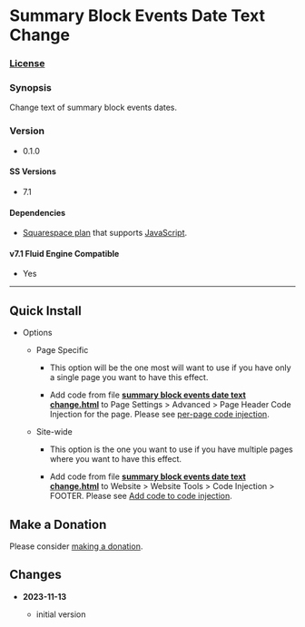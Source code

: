 # Summary Block Events Date Text Change

### [License][1]

### Synopsis

Change text of summary block events dates.

### Version

  * 0.1.0

#### SS Versions

  * 7.1

#### Dependencies

  * [Squarespace plan][2] that supports [JavaScript][3].

#### v7.1 Fluid Engine Compatible

  * Yes

---

## Quick Install

* Options

  * Page Specific
  
    * This option will be the one most will want to use if you have only a
      single page you want to have this effect.
      
    * Add code from file **[summary block events date text change.html][4]** to
      Page Settings > Advanced > Page Header Code Injection for the page. Please
      see [per-page code injection][5].
      
  * Site-wide
  
    * This option is the one you want to use if you have multiple pages where
      you want to have this effect.
      
    * Add code from file **[summary block events date text change.html][4]** to
      Website > Website Tools > Code Injection > FOOTER. Please see [Add code
      to code injection][6].

## Make a Donation

Please consider [making a donation][7].

## Changes

<!-- * **2023-07-14**

  * convert to callback for use with form block wrapper observe changes after SS
    form internationalization update
  * bumped version to 0.2.0
  -->
* **2023-11-13**

  * initial version

[1]: https://github.com/tomsWebConsulting/twcsl/blob/main/LICENSE.txt#L1
[2]: https://www.squarespace.com/pricing
[3]: https://en.wikipedia.org/wiki/JavaScript
[4]: summary%20block%20events%20date%20text%20change.html#L1
[5]: https://support.squarespace.com/hc/en-us/articles/205815908-Using-code-injection#toc-per-page-code-injection
[6]: https://support.squarespace.com/hc/en-us/articles/205815908-Using-code-injection#toc-add-code-to-code-injection
[7]: https://github.com/tomsWebConsulting/twcsl#make-a-donation
